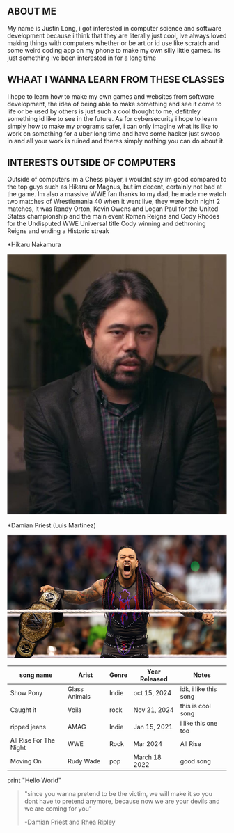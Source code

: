 ## ABOUT ME 
My name is Justin Long, i got interested in computer science and software development because i think that they are literally just cool, ive always loved making things with computers whether or be art or id use like scratch and some weird coding app on my phone to make 
my own silly little games. Its just something ive been interested in for a long time
## WHAAT I WANNA LEARN FROM THESE CLASSES
I hope to learn how to make my own games and websites from software development, the idea of being able to make something and see it come to life or be used by others is just such a cool thought to me, defitnley something id like to see in the future.
As for cybersecurity i hope to learn simply how to make my programs safer, i can only imagine what its like to work on something for a uber long time and have some hacker just swoop in and all your work is ruined and theres simply nothing you can do about it.
## INTERESTS OUTSIDE OF COMPUTERS
Outside of computers im a Chess player, i wouldnt say im good compared to the top guys such as Hikaru or Magnus, but im decent, certainly not bad at the game.
Im also a massive WWE fan thanks to my dad, he made me watch two matches of Wrestlemania 40 when it went live, they were both night 2 matches, it was Randy Orton, Kevin Owens and Logan Paul for the United States championship and the main event Roman Reigns and Cody Rhodes for the Undisputed WWE Universal title Cody winning and dethroning Reigns and ending a Historic streak

*Hikaru Nakamura

![image](https://github.com/JustinTLong16/JustinTLong16-profile/blob/main/HikaruNakamura.jpg)

*Damian Priest (Luis Martinez)

![Image](https://github.com/JustinTLong16/JustinTLong16-profile/blob/main/DamianPriest.jpg)


|song name|Arist        |Genre|Year Released|Notes                |
|----------------------|-------------|------|-------------|---------------------|
|Show Pony             |Glass Animals|Indie |oct 15, 2024 |idk, i like this song|
|Caught it             |Voila        |rock  |Nov 21, 2024 |this is cool song    |
|ripped jeans          |AMAG         |Indie |Jan 15, 2021 |i like this one too  |
|All Rise For The Night|WWE          |Rock  |Mar 2024     |All Rise             |
|Moving On             |Rudy Wade    |pop   |March 18 2022|good song            |

print "Hello World"

> "since you wanna pretend to be the victim, we will make it so you dont have to pretend anymore, because now we are your devils and we are coming for you"
>
> -Damian Priest and Rhea Ripley
